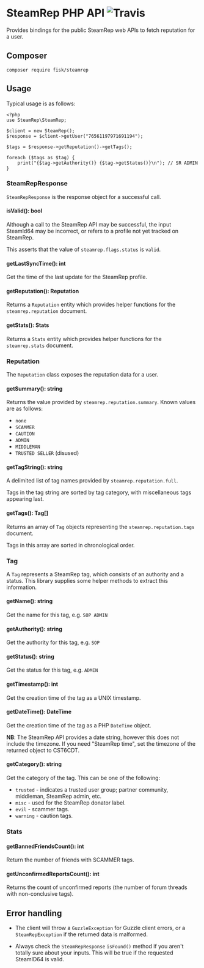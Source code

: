# SteamRep PHP API  ![Travis](https://api.travis-ci.org/fiskie/php-steamrep-api.svg?branch=master)

Provides bindings for the public SteamRep web APIs to fetch reputation for a user.

## Composer

```
composer require fisk/steamrep
```

## Usage  

Typical usage is as follows:

```
<?php
use SteamRep\SteamRep;

$client = new SteamRep();
$response = $client->getUser("76561197971691194");

$tags = $response->getReputation()->getTags();

foreach ($tags as $tag) {
    print("{$tag->getAuthority()} {$tag->getStatus()}\n"); // SR ADMIN
}
```

### SteamRepResponse

`SteamRepResponse` is the response object for a successful call.

#### isValid(): bool

Although a call to the SteamRep API may be successful, the input SteamId64 may
be incorrect, or refers to a profile not yet tracked on SteamRep.

This asserts that the value of `steamrep.flags.status` is `valid`.

#### getLastSyncTime(): int

Get the time of the last update for the SteamRep profile.

#### getReputation(): Reputation

Returns a `Reputation` entity which provides helper functions for the `steamrep.reputation` document.

#### getStats(): Stats

Returns a `Stats` entity which provides helper functions for the `steamrep.stats` document.

### Reputation

The `Reputation` class exposes the reputation data for a user.

#### getSummary(): string

Returns the value provided by `steamrep.reputation.summary`. Known values are as follows:

* `none`
* `SCAMMER`
* `CAUTION`
* `ADMIN`
* `MIDDLEMAN`
* `TRUSTED SELLER` (disused)

#### getTagString(): string

A delimited list of tag names provided by `steamrep.reputation.full`.

Tags in the tag string are sorted by tag category, with miscellaneous tags appearing last.

#### getTags(): Tag[]

Returns an array of `Tag` objects representing the `steamrep.reputation.tags` document.

Tags in this array are sorted in chronological order.

### Tag

A `Tag` represents a SteamRep tag, which consists of an authority and a status. This library supplies some helper methods to extract this information.

#### getName(): string

Get the name for this tag, e.g. `SOP ADMIN`

#### getAuthority(): string

Get the authority for this tag, e.g. `SOP`

#### getStatus(): string

Get the status for this tag, e.g. `ADMIN`

#### getTimestamp(): int

Get the creation time of the tag as a UNIX timestamp.

#### getDateTime(): DateTime

Get the creation time of the tag as a PHP `DateTime` object.

**NB**: The SteamRep API provides a date string, however this does not include the timezone.
If you need "SteamRep time", set the timezone of the returned object to CST6CDT.

#### getCategory(): string

Get the category of the tag. This can be one of the following:

* `trusted` - indicates a trusted user group; partner community, middleman, SteamRep admin, etc.
* `misc`    - used for the SteamRep donator label.
* `evil`    - scammer tags.
* `warning` - caution tags.

### Stats

#### getBannedFriendsCount(): int

Return the number of friends with SCAMMER tags.

#### getUnconfirmedReportsCount(): int

Returns the count of unconfirmed reports (the number of forum threads with non-conclusive tags).

## Error handling

* The client will throw a `GuzzleException` for Guzzle client errors, or a `SteamRepException` if 
the returned data is malformed.

* Always check the `SteamRepResponse` `isFound()` method if you aren't totally sure about 
your inputs. This will be true if the requested SteamID64 is valid.
